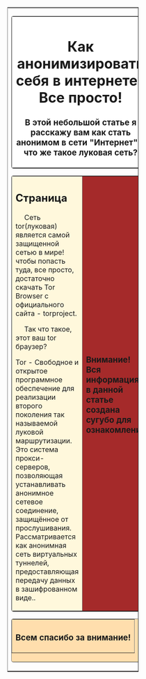 <!DOCTYPE html>
<html lang="ru">
<head>
<script data-ad-client="ca-pub-4455764275832270" async src="https://pagead2.googlesyndication.com/pagead/js/adsbygoogle.js"></script>
 <!-- Global site tag (gtag.js) - Google Analytics -->
<script async src="https://www.googletagmanager.com/gtag/js?id=UA-176590627-1"></script>
<script>
  window.dataLayer = window.dataLayer || [];
  function gtag(){dataLayer.push(arguments);}
  gtag('js', new Date());

  gtag('config', 'UA-176590627-1');
</script>
<meta charset="utf-8" />
<title>my site</title>
</head>
<body>
<table
border="1"
align="center"
rules="rows"
style="width:60%;">
<tr>
<td>
<table
border="1"
background="images/168.png"
bgcolor="#FFFFFF"
cellpadding="10"
style="width:100%; border-radius:5px;">
<tr>
<th>
<h1>Как анонимизировать себя в интернете?   Все просто! </h1>
<h3>В этой небольшой статье я расскажу вам как стать анонимом в сети "Интернет" и что же такое луковая сеть?</h3>
<!--Закрываем таблицу-->
</th>
</tr>
</table>
<table
border="1"
bgcolor="#FFF8DC"
cellpadding="10"
style="width:100%; border-radius:5px;">
<tr>
<td
rowspan="2"
style="width:80%">
<h2>Страница</h2>
<p style="text-indent:20px">
Сеть tor(луковая) является самой защищенной сетью в мире! чтобы попасть туда, все просто, достаточно скачать Tor Browser с официального сайта - torproject.</p>

<p style="text-indent:20px"> Так что такое, этот ваш tor браузер?

 Tor - Свободное и открытое программное обеспечение для реализации второго поколения так называемой луковой маршрутизации. Это система прокси-серверов, позволяющая устанавливать анонимное сетевое соединение, защищённое от прослушивания. Рассматривается как анонимная сеть виртуальных туннелей, предоставляющая передачу данных в зашифрованном виде..</p>
</td>
<!--САЙДБАР-->

<!--Создаём ячейку сайдбара-->
<td bgcolor="#A52A2A">
<h3>Внимание! Вся информация в данной статье создана сугубо для ознакомления</h3>
</p>
<p>
</td>
</tr>
</table>


<table
border="1"
bgcolor="#FFDEAD"
height="100"
cellpadding="10"
style="width:100%; border-radius:5px;">
<tr>
<th>
<h3>Всем спасибо за внимание!</h3>
</th>
</tr>
</table>
<!--Закрываем таблицу контейнера-->
</td>
</tr>
</table>
</body>
</html>
